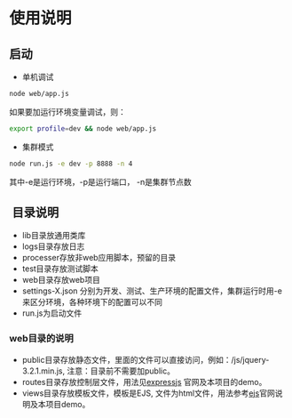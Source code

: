 # 使用说明

## 启动

* 单机调试

```bash
node web/app.js
```
如果要加运行环境变量调试，则：
```bash
export profile=dev && node web/app.js
```

* 集群模式

```bash
node run.js -e dev -p 8888 -n 4
```
其中-e是运行环境，-p是运行端口， -n是集群节点数

##  目录说明

* lib目录放通用类库
* logs目录存放日志
* processer存放非web应用脚本，预留的目录
* test目录存放测试脚本
* web目录存放web项目
* settings-X.json 分别为开发、测试、生产环境的配置文件，集群运行时用-e来区分环境，各种环境下的配置可以不同
* run.js为启动文件

### web目录的说明

* public目录存放静态文件，里面的文件可以直接访问，例如：/js/jquery-3.2.1.min.js, 注意：目录前不需要加public。
* routes目录存放控制层文件，用法见[expressjs](https://expressjs.com/en/starter/basic-routing.html) 官网及本项目的demo。
* views目录存放模板文件，模板是EJS, 文件为html文件，用法参考[ejs](http://ejs.co/)官网说明及本项目demo。
